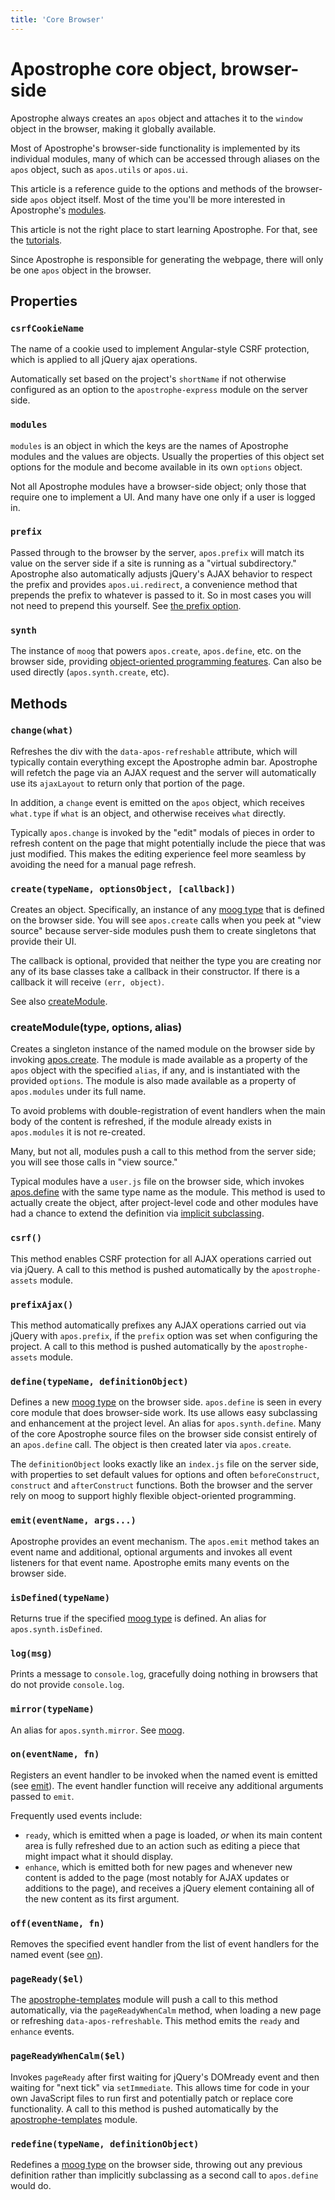 ```yaml
---
title: 'Core Browser'
---
```


# Apostrophe core object, browser-side

Apostrophe always creates an `apos` object and attaches it to the `window` object in the browser, making it globally available.

Most of Apostrophe's browser-side functionality is implemented by its individual modules, many of which can be accessed through aliases on the `apos` object, such as `apos.utils` or `apos.ui`.

This article is a reference guide to the options and methods of the browser-side `apos` object itself. Most of the time you'll be more interested in Apostrophe's [modules](/modules/README.md).

This article is not the right place to start learning Apostrophe. For that, see the [tutorials](/README.md).

Since Apostrophe is responsible for generating the webpage, there will only be one `apos` object in the browser.

## Properties

### `csrfCookieName`

The name of a cookie used to implement Angular-style CSRF protection, which is applied to all jQuery ajax operations.

Automatically set based on the project's `shortName` if not otherwise configured as an option to the `apostrophe-express` module on the server side.

### `modules`

`modules` is an object in which the keys are the names of Apostrophe modules and the values are objects. Usually the properties of this object set options for the module and become available in its own `options` object.

Not all Apostrophe modules have a browser-side object; only those that require one to implement a UI. And many have one only if a user is logged in.

### `prefix`

Passed through to the browser by the server, `apos.prefix` will match its value on the server side if a site is running as a "virtual subdirectory." Apostrophe also automatically adjusts jQuery's AJAX behavior to respect the prefix and provides `apos.ui.redirect`, a convenience method that prepends the prefix to whatever is passed to it. So in most cases you will not need to prepend this yourself. See [the prefix option](core-server.md).

### `synth`

The instance of `moog` that powers `apos.create`, `apos.define`, etc. on the browser side, providing [object-oriented programming features](glossary.md#moog-type). Can also be used directly \(`apos.synth.create`, etc\).

## Methods

### `change(what)`

Refreshes the div with the `data-apos-refreshable` attribute, which will typically contain everything except the Apostrophe admin bar. Apostrophe will refetch the page via an AJAX request and the server will automatically use its `ajaxLayout` to return only that portion of the page.

In addition, a `change` event is emitted on the `apos` object, which receives `what.type` if `what` is an object, and otherwise receives `what` directly.

Typically `apos.change` is invoked by the "edit" modals of pieces in order to refresh content on the page that might potentially include the piece that was just modified. This makes the editing experience feel more seamless by avoiding the need for a manual page refresh.

### `create(typeName, optionsObject, [callback])`

Creates an object. Specifically, an instance of any [moog type](glossary.md#moog-type) that is defined on the browser side. You will see `apos.create` calls when you peek at "view source" because server-side modules push them to create singletons that provide their UI.

The callback is optional, provided that neither the type you are creating nor any of its base classes take a callback in their constructor. If there is a callback it will receive `(err, object)`.

See also [createModule](core-browser.md#createModule).

### createModule\(type, options, alias\)

Creates a singleton instance of the named module on the browser side by invoking [apos.create](core-browser.md#create). The module is made available as a property of the `apos` object with the specified `alias`, if any, and is instantiated with the provided `options`. The module is also made available as a property of `apos.modules` under its full name.

To avoid problems with double-registration of event handlers when the main body of the content is refreshed, if the module already exists in `apos.modules` it is not re-created.

Many, but not all, modules push a call to this method from the server side; you will see those calls in "view source."

Typical modules have a `user.js` file on the browser side, which invokes [apos.define](core-browser.md#define) with the same type name as the module. This method is used to actually create the object, after project-level code and other modules have had a chance to extend the definition via [implicit subclassing](glossary.md#implicit-subclassing).

### `csrf()`

This method enables CSRF protection for all AJAX operations carried out via jQuery. A call to this method is pushed automatically by the `apostrophe-assets` module.

### `prefixAjax()`

This method automatically prefixes any AJAX operations carried out via jQuery with `apos.prefix`, if the `prefix` option was set when configuring the project. A call to this method is pushed automatically by the `apostrophe-assets` module.

### `define(typeName, definitionObject)`

Defines a new [moog type](glossary.md#moog-type) on the browser side. `apos.define` is seen in every core module that does browser-side work. Its use allows easy subclassing and enhancement at the project level. An alias for `apos.synth.define`. Many of the core Apostrophe source files on the browser side consist entirely of an `apos.define` call. The object is then created later via `apos.create`.

The `definitionObject` looks exactly like an `index.js` file on the server side, with properties to set default values for options and often `beforeConstruct`, `construct` and `afterConstruct` functions. Both the browser and the server rely on moog to support highly flexible object-oriented programming.

### `emit(eventName, args...)`

Apostrophe provides an event mechanism. The `apos.emit` method takes an event name and additional, optional arguments and invokes all event listeners for that event name. Apostrophe emits many events on the browser side.

### `isDefined(typeName)`

Returns true if the specified [moog type](glossary.md#moog-type) is defined. An alias for `apos.synth.isDefined`.

### `log(msg)`

Prints a message to `console.log`, gracefully doing nothing in browsers that do not provide `console.log`.

### `mirror(typeName)`

An alias for `apos.synth.mirror`. See [moog](https://npmjs.org/moog).

### `on(eventName, fn)`

Registers an event handler to be invoked when the named event is emitted \(see [emit](core-browser.md#code-emit)\). The event handler function will receive any additional arguments passed to `emit`.

Frequently used events include:

* `ready`, which is emitted when a page is loaded, _or_ when its main content area is fully refreshed due to an action such as editing a piece that might impact what it should display.
* `enhance`, which is emitted both for new pages and whenever new content is added to the page \(most notably for AJAX updates or additions to the page\), and receives a jQuery element containing all of the new content as its first argument.

### `off(eventName, fn)`

Removes the specified event handler from the list of event handlers for the named event \(see [on](core-browser.md#on)\).

### `pageReady($el)`

The [apostrophe-templates](/modules/apostrophe-templates/README.md) module will push a call to this method automatically, via the `pageReadyWhenCalm` method, when loading a new page or refreshing `data-apos-refreshable`. This method emits the `ready` and `enhance` events.

### `pageReadyWhenCalm($el)`

Invokes `pageReady` after first waiting for jQuery's DOMready event and then waiting for "next tick" via `setImmediate`. This allows time for code in your own JavaScript files to run first and potentially patch or replace core functionality. A call to this method is pushed automatically by the [apostrophe-templates](/modules/apostrophe-templates/README.md) module.

### `redefine(typeName, definitionObject)`

Redefines a [moog type](glossary.md#moog-type) on the browser side, throwing out any previous definition rather than implicitly subclassing as a second call to `apos.define` would do.

